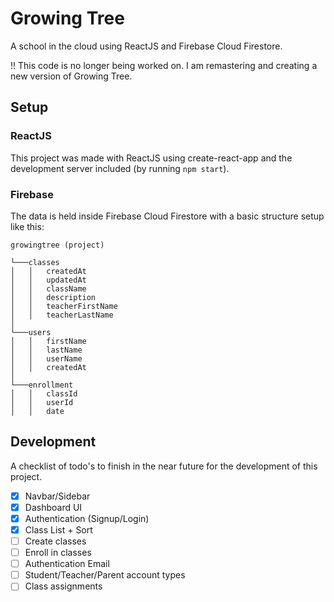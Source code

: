 # Growing Tree

A school in the cloud using ReactJS and Firebase Cloud Firestore.

!! This code is no longer being worked on. I am remastering and creating a new version of Growing Tree.

## Setup

### ReactJS

This project was made with ReactJS using create-react-app and the development server included (by running `npm start`).

### Firebase

The data is held inside Firebase Cloud Firestore with a basic structure setup like this:

```
growingtree (project)

└───classes
│   │   createdAt
│   │   updatedAt
│   │   className
│   │   description
│   │   teacherFirstName
│   │   teacherLastName
│
└───users
│   │   firstName
│   │   lastName
│   │   userName
│   │   createdAt
│
└───enrollment
│   │   classId
│   │   userId
│   │   date
```

## Development

A checklist of todo's to finish in the near future for the development of this project.

- [x] Navbar/Sidebar
- [x] Dashboard UI
- [x] Authentication (Signup/Login)
- [x] Class List + Sort
- [ ] Create classes
- [ ] Enroll in classes
- [ ] Authentication Email
- [ ] Student/Teacher/Parent account types
- [ ] Class assignments
